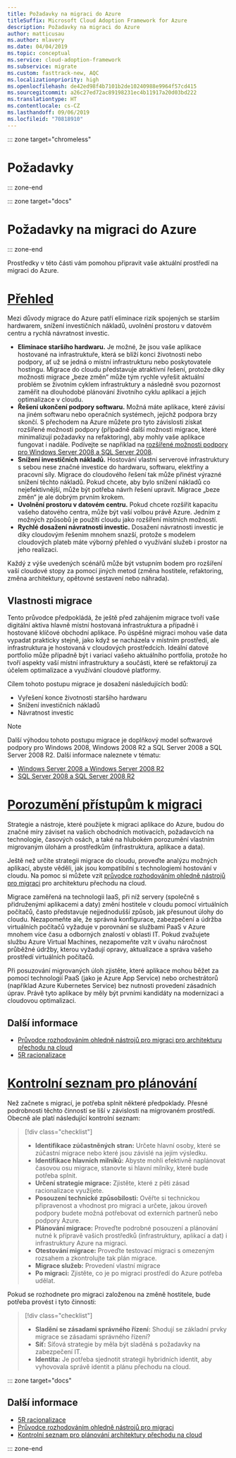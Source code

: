 ```yaml
---
title: Požadavky na migraci do Azure
titleSuffix: Microsoft Cloud Adoption Framework for Azure
description: Požadavky na migraci do Azure
author: matticusau
ms.author: mlavery
ms.date: 04/04/2019
ms.topic: conceptual
ms.service: cloud-adoption-framework
ms.subservice: migrate
ms.custom: fasttrack-new, AQC
ms.localizationpriority: high
ms.openlocfilehash: de42ed98f4b7101b2de10240988e9964f57cd415
ms.sourcegitcommit: a26c27ed72ac89198231ec4b11917a20d03bd222
ms.translationtype: HT
ms.contentlocale: cs-CZ
ms.lasthandoff: 09/06/2019
ms.locfileid: "70818910"
---
```

::: zone target="chromeless"

# <a name="prerequisites"></a>Požadavky

::: zone-end

::: zone target="docs"

# <a name="prerequisites-for-migrating-to-azure"></a>Požadavky na migraci do Azure

::: zone-end

Prostředky v této části vám pomohou připravit vaše aktuální prostředí na migraci do Azure.

# <a name="overviewtaboverview"></a>[Přehled](#tab/Overview)

Mezi důvody migrace do Azure patří eliminace rizik spojených se starším hardwarem, snížení investičních nákladů, uvolnění prostoru v datovém centru a rychlá návratnost investic.

- **Eliminace staršího hardwaru.** Je možné, že jsou vaše aplikace hostované na infrastruktuře, která se blíží konci životnosti nebo podpory, ať už se jedná o místní infrastrukturu nebo poskytovatele hostingu. Migrace do cloudu představuje atraktivní řešení, protože díky možnosti migrace „beze změn“ může tým rychle vyřešit aktuální problém se životním cyklem infrastruktury a následně svou pozornost zaměřit na dlouhodobé plánování životního cyklu aplikací a jejich optimalizace v cloudu.
- **Řešení ukončení podpory softwaru.** Možná máte aplikace, které závisí na jiném softwaru nebo operačních systémech, jejichž podpora brzy skončí. S přechodem na Azure můžete pro tyto závislosti získat rozšířené možnosti podpory (případně další možnosti migrace, které minimalizují požadavky na refaktoring), aby mohly vaše aplikace fungovat i nadále. Podívejte se například na [rozšířené možnosti podpory pro Windows Server 2008 a SQL Server 2008](https://azure.microsoft.com/blog/announcing-new-options-for-sql-server-2008-and-windows-server-2008-end-of-support).
- **Snížení investičních nákladů.** Hostování vlastní serverové infrastruktury s sebou nese značné investice do hardwaru, softwaru, elektřiny a pracovní síly. Migrace do cloudového řešení tak může přinést výrazné snížení těchto nákladů. Pokud chcete, aby bylo snížení nákladů co nejefektivnější, může být potřeba návrh řešení upravit. Migrace „beze změn“ je ale dobrým prvním krokem.
- **Uvolnění prostoru v datovém centru.** Pokud chcete rozšířit kapacitu vašeho datového centra, může být vaší volbou právě Azure. Jedním z možných způsobů je použití cloudu jako rozšíření místních možností.
- **Rychlé dosažení návratnosti investic.** Dosažení návratnosti investic je díky cloudovým řešením mnohem snazší, protože s modelem cloudových plateb máte výborný přehled o využívání služeb i prostor na jeho realizaci.

Každý z výše uvedených scénářů může být vstupním bodem pro rozšíření vaší cloudové stopy za pomocí jiných metod (změna hostitele, refaktoring, změna architektury, opětovné sestavení nebo náhrada).

## <a name="migration-characteristics"></a>Vlastnosti migrace

Tento průvodce předpokládá, že ještě před zahájením migrace tvoří vaše digitální aktiva hlavně místní hostovaná infrastruktura a případně i hostované klíčové obchodní aplikace. Po úspěšné migraci mohou vaše data vypadat prakticky stejně, jako když se nacházela v místním prostředí, ale infrastruktura je hostovaná v cloudových prostředcích. Ideální datové portfolio může případně být i variací vašeho aktuálního portfolia, protože ho tvoří aspekty vaší místní infrastruktury a součásti, které se refaktorují za účelem optimalizace a využívání cloudové platformy.

Cílem tohoto postupu migrace je dosažení následujících bodů:

- Vyřešení konce životnosti staršího hardwaru
- Snížení investičních nákladů
- Návratnost investic

> [!NOTE]
> Další výhodou tohoto postupu migrace je doplňkový model softwarové podpory pro Windows 2008, Windows 2008 R2 a SQL Server 2008 a SQL Server 2008 R2. Další informace naleznete v tématu:
>
> - [Windows Server 2008 a Windows Server 2008 R2](https://www.microsoft.com/cloud-platform/windows-server-2008)
> - [SQL Server 2008 a SQL Server 2008 R2](https://www.microsoft.com/sql-server/sql-server-2008)

# <a name="understand-migration-approachestabapproach"></a>[Porozumění přístupům k migraci](#tab/Approach)

Strategie a nástroje, které použijete k migraci aplikace do Azure, budou do značné míry záviset na vašich obchodních motivacích, požadavcích na technologie, časových osách, a také na hlubokém porozumění vlastním migrovaným úlohám a prostředkům (infrastruktura, aplikace a data).

Ještě než určíte strategii migrace do cloudu, proveďte analýzu možných aplikací, abyste věděli, jak jsou kompatibilní s technologiemi hostování v cloudu. Na pomoc si můžete vzít [průvodce rozhodováním ohledně nástrojů pro migraci](../../decision-guides/migrate-decision-guide/index.md) pro architekturu přechodu na cloud.

Migrace zaměřená na technologii IaaS, při níž servery (společně s přidruženými aplikacemi a daty) změní hostitele v cloudu pomocí virtuálních počítačů, často představuje nejjednodušší způsob, jak přesunout úlohy do cloudu. Nezapomeňte ale, že správná konfigurace, zabezpečení a údržba virtuálních počítačů vyžaduje v porovnání se službami PaaS v Azure mnohem více času a odborných znalostí v oblasti IT. Pokud zvažujete službu Azure Virtual Machines, nezapomeňte vzít v úvahu náročnost průběžné údržby, kterou vyžadují opravy, aktualizace a správa vašeho prostředí virtuálních počítačů.

Při posuzování migrovaných úloh zjistěte, které aplikace mohou běžet za pomocí technologií PaaS (jako je Azure App Service) nebo orchestrátorů (například Azure Kubernetes Service) bez nutnosti provedení zásadních úprav. Právě tyto aplikace by měly být prvními kandidáty na modernizaci a cloudovou optimalizaci.

## <a name="learn-more"></a>Další informace

- [Průvodce rozhodováním ohledně nástrojů pro migraci pro architekturu přechodu na cloud](../../decision-guides/migrate-decision-guide/index.md)
- [5R racionalizace](../../digital-estate/5-rs-of-rationalization.md)

# <a name="planning-checklisttabchecklist"></a>[Kontrolní seznam pro plánování](#tab/Checklist)

Než začnete s migrací, je potřeba splnit některé předpoklady. Přesné podrobnosti těchto činností se liší v závislosti na migrovaném prostředí. Obecně ale platí následující kontrolní seznam:

> [!div class="checklist"]
>
> - **Identifikace zúčastněných stran:** Určete hlavní osoby, které se zúčastní migrace nebo které jsou závislé na jejím výsledku.
> - **Identifikace hlavních milníků:** Abyste mohli efektivně naplánovat časovou osu migrace, stanovte si hlavní milníky, které bude potřeba splnit.
> - **Určení strategie migrace:** Zjistěte, které z pěti zásad racionalizace využijete.
> - **Posouzení technické způsobilosti:** Ověřte si technickou připravenost a vhodnost pro migraci a určete, jakou úroveň podpory budete možná potřebovat od externích partnerů nebo podpory Azure.
> - **Plánování migrace:** Proveďte podrobné posouzení a plánování nutné k přípravě vašich prostředků (infrastruktury, aplikací a dat) i infrastruktury Azure na migraci.
> - **Otestování migrace:** Proveďte testovací migraci s omezeným rozsahem a zkontrolujte tak plán migrace.
> - **Migrace služeb:** Provedení vlastní migrace
> - **Po migraci:** Zjistěte, co je po migraci prostředí do Azure potřeba udělat.

Pokud se rozhodnete pro migraci založenou na změně hostitele, bude potřeba provést i tyto činnosti:

> [!div class="checklist"]
>
> - **Sladění se zásadami správného řízení:** Shodují se základní prvky migrace se zásadami správného řízení?
> - **Síť:** Síťová strategie by měla být sladěná s požadavky na zabezpečení IT.
> - **Identita:** Je potřeba sjednotit strategii hybridních identit, aby vyhovovala správě identit a plánu přechodu na cloud.

::: zone target="docs"

<!-- markdownlint-disable MD024 -->

## <a name="learn-more"></a>Další informace

- [5R racionalizace](../../digital-estate/5-rs-of-rationalization.md)
- [Průvodce rozhodováním ohledně nástrojů pro migraci](../../decision-guides/migrate-decision-guide/index.md)
- [Kontrolní seznam pro plánování architektury přechodu na cloud](../migration-considerations/prerequisites/planning-checklist.md)

::: zone-end
